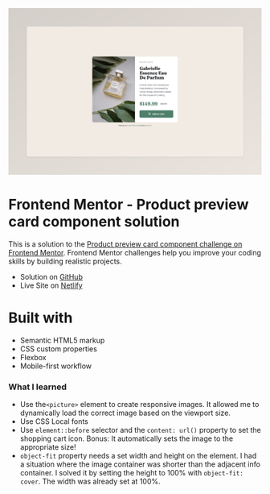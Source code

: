 ![](./screenshot.jpeg)

# Frontend Mentor - Product preview card component solution

This is a solution to the [Product preview card component challenge on Frontend Mentor](https://www.frontendmentor.io/challenges/product-preview-card-component-GO7UmttRfa). Frontend Mentor challenges help you improve your coding skills by building realistic projects.

- Solution on [GitHub](https://github.com/sydalwedaie/fm-product-preview-card-component)
- Live Site on [Netlify](https://product-preview-card-component-GO7Um.netlify.app)

# Built with

- Semantic HTML5 markup
- CSS custom properties
- Flexbox
- Mobile-first workflow

### What I learned

- Use the`<picture>` element to create responsive images. It allowed me to dynamically load the correct image based on the viewport size.
- Use CSS Local fonts 
- Use `element::before` selector and the `content: url()` property to set the shopping cart icon. Bonus: It automatically sets the image to the appropriate size!
- `object-fit` property needs a set width and height on the element. I had a situation where the image container was shorter than the adjacent info container. I solved it by setting the height to 100% with `object-fit: cover`. The width was already set at 100%.
